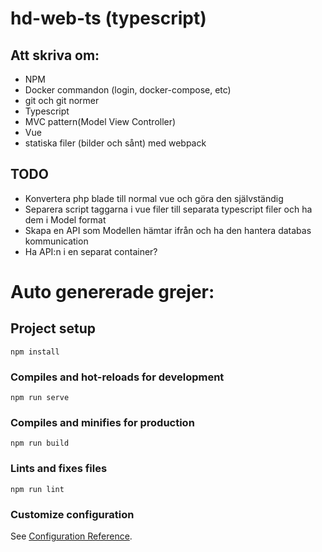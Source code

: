 # hd-web-ts (typescript)
## Att skriva om:
- NPM
- Docker commandon (login, docker-compose, etc)
- git och git normer
- Typescript
- MVC pattern(Model View Controller)
- Vue
- statiska filer (bilder och sånt) med webpack

## TODO
- Konvertera php blade till normal vue och göra den självständig
- Separera script taggarna i vue filer till separata typescript filer och ha dem i Model format
- Skapa en API som Modellen hämtar ifrån och ha den hantera databas kommunication
- Ha API:n i en separat container?

# Auto genererade grejer:
## Project setup
```
npm install
```

### Compiles and hot-reloads for development
```
npm run serve
```

### Compiles and minifies for production
```
npm run build
```

### Lints and fixes files
```
npm run lint
```

### Customize configuration
See [Configuration Reference](https://cli.vuejs.org/config/).
